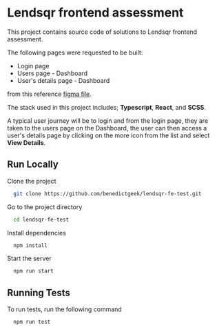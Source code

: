 
# Lendsqr frontend assessment

This project contains source code of solutions to Lendsqr frontend assessment.

The following pages were requested to be built:

* Login page
* Users page - Dashboard
* User's details page - Dashboard

from this reference [figma file](https://www.figma.com/file/ZKILoCoIoy1IESdBpq3GNC/FrontendTesting?node-id=5530%3A0).

The stack used in this project includes; __Typescript__, __React__, and __SCSS__.

A typical user journey will be to login and from the login page, they are taken to the users page on the Dashboard, the user can then access a user's details page by clicking on the more icon from the list and select __View Details__.


## Run Locally

Clone the project

```bash
  git clone https://github.com/benedictgeek/lendsqr-fe-test.git
```

Go to the project directory

```bash
  cd lendsqr-fe-test
```

Install dependencies

```bash
  npm install
```

Start the server

```bash
  npm run start
```


## Running Tests

To run tests, run the following command

```bash
  npm run test
```

